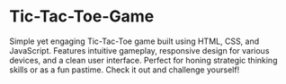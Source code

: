 # Tic-Tac-Toe-Game
Simple yet engaging Tic-Tac-Toe game built using HTML, CSS, and JavaScript. Features intuitive gameplay, responsive design for various devices, and a clean user interface. Perfect for honing strategic thinking skills or as a fun pastime. Check it out and challenge yourself!

